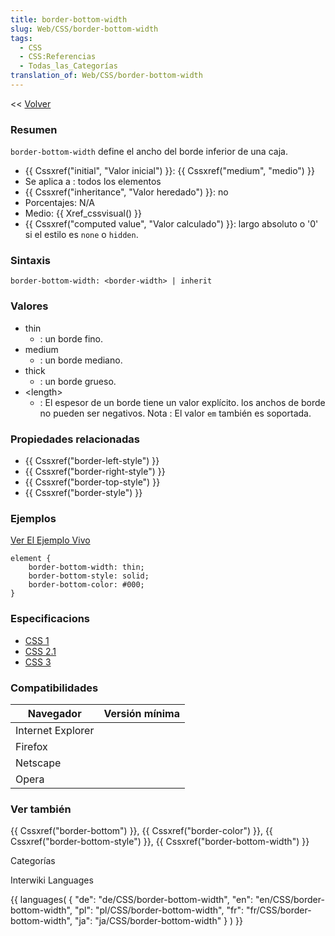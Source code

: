 ```yaml
---
title: border-bottom-width
slug: Web/CSS/border-bottom-width
tags:
  - CSS
  - CSS:Referencias
  - Todas_las_Categorías
translation_of: Web/CSS/border-bottom-width
---
```

<< [Volver](/es/Guía_de_referencia_de_CSS "es/Guía_de_referencia_de_CSS")

### Resumen

`border-bottom-width` define el ancho del borde inferior de una caja.

- {{ Cssxref("initial", "Valor inicial") }}: {{ Cssxref("medium", "medio") }}
- Se aplica a : todos los elementos
- {{ Cssxref("inheritance", "Valor heredado") }}: no
- Porcentajes: N/A
- Medio: {{ Xref_cssvisual() }}
- {{ Cssxref("computed value", "Valor calculado") }}: largo absoluto o '0' si el estilo es `none` o `hidden`.

### Sintaxis

```
border-bottom-width: <border-width> | inherit
```

### Valores

- thin
  - : un borde fino.
- medium
  - : un borde mediano.
- thick
  - : un borde grueso.
- \<length>
  - : El espesor de un borde tiene un valor explícito. los anchos de borde no pueden ser negativos.
    Nota : El valor `em` también es soportada.

### Propiedades relacionadas

- {{ Cssxref("border-left-style") }}
- {{ Cssxref("border-right-style") }}
- {{ Cssxref("border-top-style") }}
- {{ Cssxref("border-style") }}

### Ejemplos

[Ver El Ejemplo Vivo](/samples/cssref/border.html)

```
element {
    border-bottom-width: thin;
    border-bottom-style: solid;
    border-bottom-color: #000;
}
```

### Especificacions

- [CSS 1](http://www.w3.org/TR/CSS1#border-width)
- [CSS 2.1](http://www.w3.org/TR/CSS21/box.html#border-width-properties)
- [CSS 3](http://www.w3.org/TR/css3-background/#border-width)

### Compatibilidades

| Navegador         | Versión mínima |
| ----------------- | -------------- |
| Internet Explorer |                |
| Firefox           |                |
| Netscape          |                |
| Opera             |                |

### Ver también

{{ Cssxref("border-bottom") }}, {{ Cssxref("border-color") }}, {{ Cssxref("border-bottom-style") }}, {{ Cssxref("border-bottom-width") }}

Categorías

Interwiki Languages

{{ languages( { "de": "de/CSS/border-bottom-width", "en": "en/CSS/border-bottom-width", "pl": "pl/CSS/border-bottom-width", "fr": "fr/CSS/border-bottom-width", "ja": "ja/CSS/border-bottom-width" } ) }}
